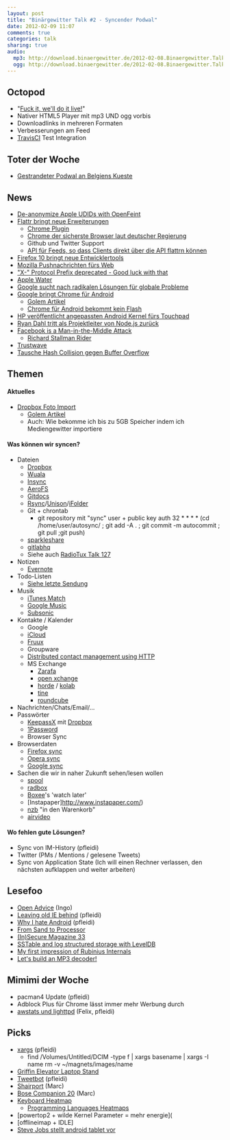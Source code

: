 ```yaml
---
layout: post
title: "Binärgewitter Talk #2 - Syncender Podwal"
date: 2012-02-09 11:07
comments: true
categories: talk
sharing: true
audio:
  mp3: http://download.binaergewitter.de/2012-02-08.Binaergewitter.Talk.2.mp3
  ogg: http://download.binaergewitter.de/2012-02-08.Binaergewitter.Talk.2.ogg
---
```

## Octopod

- "[Fuck it, we'll do it live!]( http://www.youtube.com/watch?v=2tJjNVVwRCY )"
- Nativer HTML5 Player mit mp3 UND ogg vorbis
- Downloadlinks in mehreren Formaten
- Verbesserungen am Feed
- [TravisCI](http://travis-ci.org/#!/Binaergewitter/binaergewitter.github.com/builds ) Test Integration

## Toter der Woche

- [Gestrandeter Podwal an Belgiens Kueste](http://www.kleinezeitung.at/nachrichten/chronik/2942716/gestrandeter-pottwal-belgiens-kueste-gestorben.story )

## News

- [De-anonymize Apple UDIDs with OpenFeint](http://corte.si/posts/security/openfeint-udid-deanonymization/index.html )
- [Flattr bringt neue Erweiterungen]( http://blog.flattr.net/2012/02/winter-update-github-tweets-extensions/ )
    * [Chrome Plugin]( https://chrome.google.com/webstore/detail/opjnhfkbdoopgfbefgbdkpjnbghffmln )
    * [Chrome der sicherste Browser laut deutscher Regierung](http://news.techeye.net/security/german-endorses-chrome-as-most-secure-browser )
    * Github und Twitter Support
    * [API für Feeds, so dass Clients direkt über die API flattrn können]( http://developers.flattr.net/feed/ )
- [Firefox 10 bringt neue Entwicklertools]( http://blog.mozilla.com/blog/2012/01/31/firefox-adds-powerful-new-developer-tools/ )
- [Mozilla Pushnachrichten fürs Web]( http://www.golem.de/news/mozilla-push-nachrichten-fuers-web-1202-89555.html )
- ["X-" Protocol Prefix deprecated - Good luck with that](http://tools.ietf.org/html/draft-ietf-appsawg-xdash-02 )
- [Apple Water](http://scoopertino.com/apple-blasts-into-supermarkets-with-revolutionary-apple-water/ )
- [Google sucht nach radikalen Lösungen für globale Probleme]( http://www.golem.de/news/solve-for-x-google-sucht-ideen-die-wie-science-fiction-klingen-1202-89582.html )
- [Google bringt Chrome für Android]( http://googleblog.blogspot.com/2012/02/introducing-chrome-for-android.html )
    * [Golem Artikel]( http://www.golem.de/news/browser-google-veroeffentlicht-chrome-fuer-android-1202-89619.html )
    * [Chrome für Android bekommt kein Flash]( http://www.golem.de/news/adobe-chrome-fuer-android-bekommt-kein-flash-1202-89623.html )
- [HP veröffentlicht angepassten Android Kernel fürs Touchpad]( http://www.golem.de/news/touchpad-hps-sourcecode-vom-unveroeffentlichten-android-kernel-1202-89642.html )
- [Ryan Dahl tritt als Projektleiter von Node.js zurück]( http://groups.google.com/group/nodejs/browse_thread/thread/85f6a3829bc64cb6?pli=1 )
- [Facebook is a Man-in-the-Middle Attack](http://www.itworld.com/it-managementstrategy/247344/facebooks-man-middle-attack-our-data )
    - [Richard Stallman Rider]( https://secure.mysociety.org/admin/lists/pipermail/developers-public/2011-October/007647.html )
- [Trustwave](http://www.heise.de/newsticker/meldung/Trustwave-verkaufte-Man-in-the-Middle-Zertifikat-1429722.html )
- [Tausche Hash Collision gegen Buffer Overflow](http://news.hitb.org/content/php-security-patch-creates-critical-vulnerability )

## Themen

#### Aktuelles

- [Dropbox Foto Import]( http://forums.dropbox.com/topic.php?id=52900 )
    * [Golem Artikel]( http://www.golem.de/news/cloudspeicher-dropbox-verschenkt-4-5-gbyte-zusatzspeicher-1202-89566.html )
    * Auch: Wie bekomme ich bis zu 5GB Speicher indem ich Mediengewitter importiere

#### Was können wir syncen?

- Dateien
    * [Dropbox](https://www.dropbox.com/referrals/NTM2OTk0Mjk?src=global9 )
    * [Wuala](http://www.wuala.com/de/ )
    * [Insync](https://www.insynchq.com )
    * [AeroFS](http://www.aerofs.com/ )
    * [Gitdocs]( https://github.com/bazaarlabs/gitdocs )
    * [Rsync](http://rsync.samba.org/)/[Unison](https://www.cis.upenn.edu/~bcpierce/unison/)/[iFolder](http://ifolder.com/ifolder)
    * Git + chrontab
        - git repository mit "sync" user + public key auth
        32 * * * * (cd /home/user/autosync/ ; git add -A . ; git commit -m autocommit ; git pull ;git push)
    * [sparkleshare](http://sparkleshare.org/)
    * [gitlabhq](http://gitlabhq.com/)
    * Siehe auch [RadioTux Talk 127]( http://blog.radiotux.de/2011/04/21/radiotux-talk-127-mersenne-primzahl/ )
- Notizen
    * [Evernote](http://evernote.com/)
- Todo-Listen
    * [Siehe letzte Sendung]( http://blog.binaergewitter.de/blog/2012/02/02/binaergewitter-talk-number-1-klettphone/ )
- Musik
    * [iTunes Match](https://www.apple.com/itunes/itunes-match/)
    * [Google Music](http://music.google.com)
    * [Subsonic](http://www.subsonic.org/pages/index.jsp )
- Kontakte / Kalender
    * Google
    * [iCloud](https://www.apple.com/icloud/)
    * [Fruux](http://fruux.com/)
    * Groupware
    * [Distributed contact management using HTTP]( http://blog.roothausen.de/2010/10/25/distributed-contact-management-using-http/ )
    * MS Exchange
        - [Zarafa](http://www.zarafa.com/)
        - [open xchange](https://www.open-xchange.com)
        - [horde](http://www.horde.org/) / [kolab](http://www.kolab.org/)
        - [tine](http://www.tine20.org/)
        - [roundcube](http://www.roundcube.net/)
- Nachrichten/Chats/Email/...
- Passwörter
    * [KeepassX](https://www.keepassx.org/) mit [Dropbox](http://www.dropbox.com/)
    * [1Password](https://agilebits.com/products/1password)
    * Browser Sync
- Browserdaten
    * [Firefox sync](https://www.mozilla.org/en-US/mobile/sync/)
    * [Opera sync](http://www.opera.com/link/)
    * [Google sync](http://www.google.com/mobile/sync/)
- Sachen die wir in naher Zukunft sehen/lesen wollen
    * [spool](https://getspool.com/)
    * [radbox](http://radbox.me/)
    * [Boxee](http://www.boxee.tv/)'s 'watch later'
    * [Instapaper]http://www.instapaper.com/)
    * [nzb](https://nzb.su/) "in den Warenkorb"
    * [airvideo](http://airvideoapp.com/)

#### Wo fehlen gute Lösungen?

- Sync von IM-History (pfleidi)
- Twitter (PMs / Mentions / gelesene Tweets)
- Sync von Application State (Ich will einen Rechner verlassen, den nächsten aufklappen und weiter arbeiten)

## Lesefoo

- [Open Advice](http://open-advice.org/ ) (Ingo)
- [Leaving old IE behind]( http://jonikorpi.com/leaving-old-IE-behind/ ) (pfleidi)
- [Why I hate Android]( http://parislemon.com/post/15604811641/why-i-hate-android ) (pfleidi)
- [From Sand to Processor](http://umumble.com/blogs/company_intel/385/ )
- [(In)Secure Magazine 33](http://www.net-security.org/insecuremag.php )
- [SSTable and log structured storage with LevelDB](http://www.igvita.com/2012/02/06/sstable-and-log-structured-storage-leveldb/ )
- [My first impression of Rubinius Internals](http://patshaughnessy.net/2012/1/25/my-first-impression-of-rubinius-internals )
- [Let's build an MP3 decoder!](http://blog.bjrn.se/2008/10/lets-build-mp3-decoder.html )

## Mimimi der Woche

- pacman4 Update (pfleidi)
- Adblock Plus für Chrome lässt immer mehr Werbung durch
- [awstats und lighttpd](http://euer.krebsco.de/blog/2012/02/06/awstats-and-lighttpd/ ) (Felix, pfleidi)

## Picks

- [xargs]( http://www.cyberciti.biz/faq/linux-unix-bsd-xargs-construct-argument-lists-utility/ ) (pfleidi)
    * find /Volumes/Untitled/DCIM -type f | xargs basename | xargs -I name rm -v ~/magnets/images/name
- [Griffin Elevator Laptop Stand]( https://www.amazon.de/dp/B000NCY0GU/ref=as_li_ss_til?tag=retinacast-21 )
- [Tweetbot]( http://tapbots.com/software/tweetbot/ ) (pfleidi)
- [Shairport](https://github.com/albertz/shairport ) (Marc)
- [Bose Companion 20](http://amzn.to/zXXLaH ) (Marc)
- [Keyboard Heatmap](http://www.patrick-wied.at/projects/heatmap-keyboard/ )
    * [Programming Languages Heatmaps]( http://www.mahdiyusuf.com/post/9947002105/most-pressed-keys-and-programming-syntaxes-1 )
- [powertop2 + wilde Kernel Parameter = mehr energie](
- [offlineimap + IDLE]
- [Steve Jobs stellt android tablet vor](http://www.youtube.com/watch?v=Dy9MtG8jbE4 )


